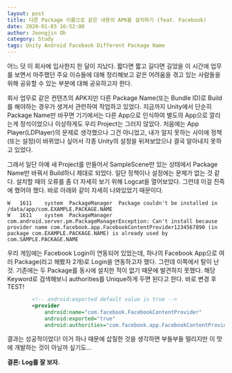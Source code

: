 ```yaml
---
layout: post
title: 다른 Package 이름으로 같은 내용의 APK를 설치하기 (feat. Facebook)
date: 2020-01-03 16:52:00
author: Jeongjin Oh
category: Study
tags: Unity Android Facebook Different Package Name
---
```


어느 덧 이 회사에 입사한지 한 달이 지났다. 짧다면 짧고 길다면 길었을 이 시간에 업무를 보면서 마주했던 주요 이슈들에 대해 정리해보고 같은 어려움을 겪고 있는 사람들을 위해 공유할 수 있는 부분에 대해 공유하고자 한다.

회사 업무로 같은 컨텐츠의 APK지만 다른 Package Name(또는 Bundle ID)로 Build를 해야하는 경우가 생겨서 관련하여 작업하고 있었다. 지금까지 Unity에서 단순히 Package Name만 바꾸면 기기에서는 다른 App으로 인식하여 별도의 App으로 깔리는게 정석이었으나 이상하게도 우리 Project는 그러지 않았다. 처음에는 App Player(LDPlayer)의 문제로 생각했으나 그건 아니었고, 내가 알지 못하는 사이에 정책(또는 설정)이 바뀌었나 싶어서 각종 Unity의 설정을 뒤져보았으나 결국 알아내지 못하고 있었다.

그래서 일단 아예 새 Project를 만들어서 SampleScene만 있는 상태에서 Package Name만 바꿔서 Build하니 제대로 되었다. 일단 정책이나 설정에는 문제가 없는 것 같다. 설치할 때의 오류를 좀 더 자세히 보기 위해 Logcat을 열어보았다. 그런데 이걸 진즉에 했어야 했다. 바로 아래와 같이 자세히 나와있었기 때문이다.

```log
W	1611	system	PackageManager	Package couldn't be installed in /data/app/com.EXAMPLE.PACKAGE.NAME
W	1611	system	PackageManager	com.android.server.pm.PackageManagerException: Can't install because provider name com.facebook.app.FacebookContentProvider1234567890 (in package com.EXAMPLE.PACKAGE.NAME) is already used by com.SAMPLE.PACKAGE.NAME
```

우리 게임에는 Facebook Login이 연동되어 있었는데, 하나의 Facebook App으로 여러 Package(라고 해봤자 2개)로 Login을 연동하고자 했다. 그런데 이쪽에서 탈이 난 것. 기존에는 두 Package를 동시에 설치한 적이 없기 때문에 발견하지 못했다. 해당 Keyword로 검색해보니 authorities를 Unique하게 두면 된다고 한다. 바로 변경 후 TEST!

```xml
        <!-- android:exported default value is true -->
        <provider
            android:name="com.facebook.FacebookContentProvider"
            android:exported="true"
            android:authorities="com.facebook.app.FacebookContentProvider1234567890.CHANGED" />
```

결과는 성공적이었다! 이거 하나 때문에 삽질한 것을 생각하면 부들부들 떨리지만 이 맛에 개발하는 것이 아닐까 싶기도...

**결론: Log를 잘 보자.**
